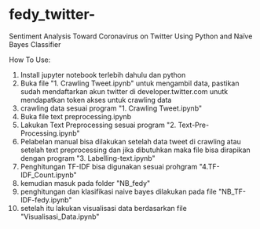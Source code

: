 # fedy_twitter-
 Sentiment Analysis Toward Coronavirus on Twitter Using Python and Naïve Bayes Classifier

How To Use:
1. Install jupyter notebook terlebih dahulu dan python
2. Buka file "1. Crawling Tweet.ipynb" untuk mengambil data, pastikan sudah mendaftarkan akun twitter di developer.twitter.com unutk mendapatkan token akses untuk crawling data
3. crawling data sesuai program "1. Crawling Tweet.ipynb"
4. Buka file text preprocessing.ipynb
5. Lakukan Text Preprocessing sesuai program "2. Text-Pre-Processing.ipynb"
6. Pelabelan manual bisa dilakukan setelah data tweet di crawling atau setelah text preprocessing dan jika dibutuhkan maka file bisa dirapikan dengan program "3. Labelling-text.ipynb"
7. Penghitungan TF-IDF bisa digunakan sesuai prohgram "4.TF-IDF_Count.ipynb"
8. kemudian masuk pada folder "NB_fedy"
9. penghitungan dan klasifikasi naive bayes dilakukan pada file "NB_TF-IDF-fedy.ipynb"
10. setelah itu lakukan visualisasi data berdasarkan file "Visualisasi_Data.ipynb"
